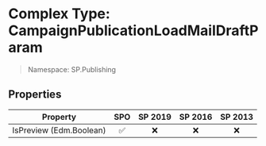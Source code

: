 # Complex Type: CampaignPublicationLoadMailDraftParam

> Namespace: SP.Publishing

## Properties

Property | SPO | SP 2019 | SP 2016 | SP 2013
----------|:---:|:-------:|:-------:|:-------:
IsPreview (Edm.Boolean) | ✅ | ❌ | ❌ | ❌